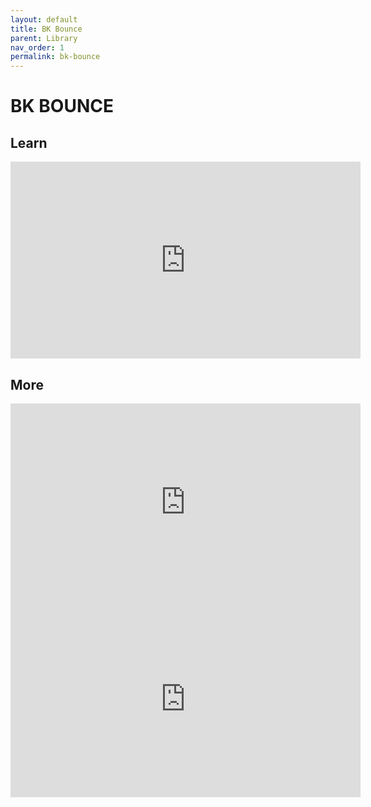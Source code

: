 ```yaml
---
layout: default
title: BK Bounce
parent: Library
nav_order: 1
permalink: bk-bounce
---
```


# BK BOUNCE

## Learn

<iframe width="560" height="315" src="https://www.youtube.com/embed/PFcFQA2ITr0" frameborder="0" allow="accelerometer; autoplay; encrypted-media; gyroscope; picture-in-picture" allowfullscreen></iframe>


## More

<iframe width="560" height="315" src="https://www.youtube.com/embed/Axy5wsBC4hI" frameborder="0" allow="accelerometer; autoplay; encrypted-media; gyroscope; picture-in-picture" allowfullscreen></iframe>

<iframe width="560" height="315" src="https://www.youtube.com/embed/Axy5wsBC4hI" frameborder="0" allow="accelerometer; autoplay; encrypted-media; gyroscope; picture-in-picture" allowfullscreen></iframe>
